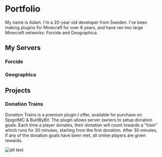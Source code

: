 # Portfolio
My name is Adam. I'm a 20-year old developer from Sweden. 
I've been making plugins for Minecraft for over 6 years, and have ran two large Minecraft networks: Forcide and Geographica.

## My Servers

### Forcide

### Geographica

## Projects

### Donation Trains
Donation Trains is a premium plugin I offer, available for purchase on SpigotMC & BuiltByBit. 
The plugin allows server owners to setup donation goals. Each time a player donates, their donation will count towards a "train" which runs for 30 minutes, starting from the first donation. After 30 minutes, if any of the donation goals have been met, all online players are given rewards.

![alt text]([http://url/to/img.png](https://builtbybit.com/attachments/donationtrain-png.629706/)https://builtbybit.com/attachments/donationtrain-png.629706/)
